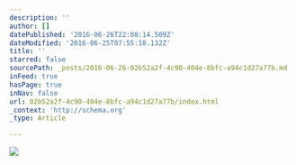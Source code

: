 ```yaml
---
description: ''
author: []
datePublished: '2016-06-26T22:08:14.509Z'
dateModified: '2016-06-25T07:55:18.132Z'
title: ''
starred: false
sourcePath: _posts/2016-06-26-02b52a2f-4c90-404e-8bfc-a94c1d27a77b.md
inFeed: true
hasPage: true
inNav: false
url: 02b52a2f-4c90-404e-8bfc-a94c1d27a77b/index.html
_context: 'http://schema.org'
_type: Article

---
```

![](https://the-grid-user-content.s3-us-west-2.amazonaws.com/3e098dd2-b4ae-4958-8e66-ea74f76464be.jpg)